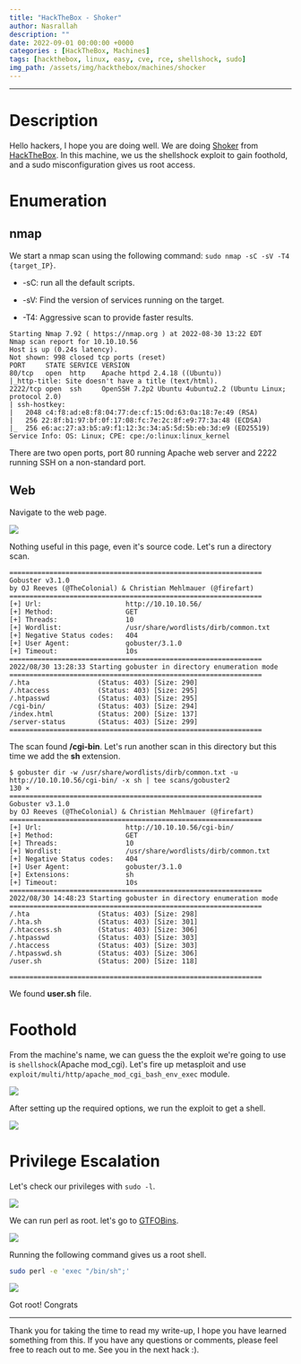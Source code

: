 ```yaml
---
title: "HackTheBox - Shoker"
author: Nasrallah
description: ""
date: 2022-09-01 00:00:00 +0000
categories : [HackTheBox, Machines]
tags: [hackthebox, linux, easy, cve, rce, shellshock, sudo]
img_path: /assets/img/hackthebox/machines/shocker
---
```


<div align="center"> <script src="https://www.hackthebox.eu/badge/565048"></script> </div>

---


# **Description**

Hello hackers, I hope you are doing well. We are doing [Shoker](https://app.hackthebox.com/machines/Shoker) from [HackTheBox](https://www.hackthebox.com). In this machine, we us the shellshock exploit to gain foothold, and a sudo misconfiguration gives us root access.

# **Enumeration**

## nmap

We start a nmap scan using the following command: `sudo nmap -sC -sV -T4 {target_IP}`.

- -sC: run all the default scripts.

- -sV: Find the version of services running on the target.

- -T4: Aggressive scan to provide faster results.

```terminal
Starting Nmap 7.92 ( https://nmap.org ) at 2022-08-30 13:22 EDT
Nmap scan report for 10.10.10.56
Host is up (0.24s latency).
Not shown: 998 closed tcp ports (reset)
PORT     STATE SERVICE VERSION
80/tcp   open  http    Apache httpd 2.4.18 ((Ubuntu))
|_http-title: Site doesn't have a title (text/html).
2222/tcp open  ssh     OpenSSH 7.2p2 Ubuntu 4ubuntu2.2 (Ubuntu Linux; protocol 2.0)
| ssh-hostkey: 
|   2048 c4:f8:ad:e8:f8:04:77:de:cf:15:0d:63:0a:18:7e:49 (RSA)
|   256 22:8f:b1:97:bf:0f:17:08:fc:7e:2c:8f:e9:77:3a:48 (ECDSA)
|_  256 e6:ac:27:a3:b5:a9:f1:12:3c:34:a5:5d:5b:eb:3d:e9 (ED25519)
Service Info: OS: Linux; CPE: cpe:/o:linux:linux_kernel
```

There are two open ports, port 80 running Apache web server and 2222 running SSH on a non-standard port.

## Web

Navigate to the web page.

![](1.png)

Nothing useful in this page, even it's source code. Let's run a directory scan.

```terminal
===============================================================
Gobuster v3.1.0
by OJ Reeves (@TheColonial) & Christian Mehlmauer (@firefart)
===============================================================
[+] Url:                     http://10.10.10.56/
[+] Method:                  GET
[+] Threads:                 10
[+] Wordlist:                /usr/share/wordlists/dirb/common.txt
[+] Negative Status codes:   404
[+] User Agent:              gobuster/3.1.0
[+] Timeout:                 10s
===============================================================
2022/08/30 13:28:33 Starting gobuster in directory enumeration mode
===============================================================
/.hta                 (Status: 403) [Size: 290]
/.htaccess            (Status: 403) [Size: 295]
/.htpasswd            (Status: 403) [Size: 295]
/cgi-bin/             (Status: 403) [Size: 294]
/index.html           (Status: 200) [Size: 137]
/server-status        (Status: 403) [Size: 299]
===============================================================

```

The scan found **/cgi-bin**. Let's run another scan in this directory but this time we add the **sh** extension.

```terminal
$ gobuster dir -w /usr/share/wordlists/dirb/common.txt -u http://10.10.10.56/cgi-bin/ -x sh | tee scans/gobuster2                                    130 ⨯
===============================================================
Gobuster v3.1.0
by OJ Reeves (@TheColonial) & Christian Mehlmauer (@firefart)
===============================================================
[+] Url:                     http://10.10.10.56/cgi-bin/
[+] Method:                  GET
[+] Threads:                 10
[+] Wordlist:                /usr/share/wordlists/dirb/common.txt
[+] Negative Status codes:   404
[+] User Agent:              gobuster/3.1.0
[+] Extensions:              sh
[+] Timeout:                 10s
===============================================================
2022/08/30 14:48:23 Starting gobuster in directory enumeration mode
===============================================================
/.hta                 (Status: 403) [Size: 298]
/.hta.sh              (Status: 403) [Size: 301]
/.htaccess.sh         (Status: 403) [Size: 306]
/.htpasswd            (Status: 403) [Size: 303]
/.htaccess            (Status: 403) [Size: 303]
/.htpasswd.sh         (Status: 403) [Size: 306]
/user.sh              (Status: 200) [Size: 118]
                                               
===============================================================
```

We found **user.sh** file.

# **Foothold**

From the machine's name, we can guess the the exploit we're going to use is `shellshock`(Apache mod_cgi). Let's fire up metasploit and use `exploit/multi/http/apache_mod_cgi_bash_env_exec` module.

![](2.png)

After setting up the required options, we run the exploit to get a shell.

![](3.png)

# **Privilege Escalation**

Let's check our privileges with `sudo -l`.

![](4.png)

We can run perl as root. let's go to [GTFOBins](https://gtfobins.github.io/gtfobins/perl/#sudo).

![](5.png)

Running the following command gives us a root shell.

```bash
sudo perl -e 'exec "/bin/sh";'
```

![](6.png)

Got root! Congrats

---

Thank you for taking the time to read my write-up, I hope you have learned something from this. If you have any questions or comments, please feel free to reach out to me. See you in the next hack :).